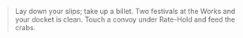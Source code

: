 > Lay down your slips; take up a billet. Two festivals at the Works and your docket is clean. Touch a convoy under Rate-Hold and feed the crabs.

